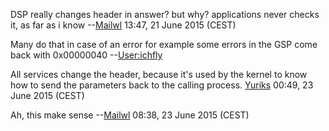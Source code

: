 DSP really changes header in answer? but why? applications never checks
it, as far as i know --[Mailwl](User:Mailwl "wikilink") 13:47, 21 June
2015 (CEST)

Many do that in case of an error for example some errors in the GSP come
back with 0x00000040 --[User:ichfly](User:ichfly "wikilink")

All services change the header, because it's used by the kernel to know
how to send the parameters back to the calling process.
[Yuriks](User:Yuriks "wikilink") 00:49, 23 June 2015 (CEST)

Ah, this make sense --[Mailwl](User:Mailwl "wikilink") 08:38, 23 June
2015 (CEST)